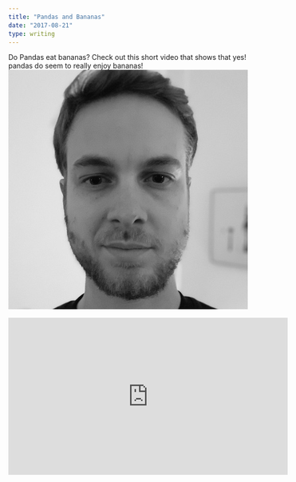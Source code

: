 ```yaml
---
title: "Pandas and Bananas"
date: "2017-08-21"
type: writing
---
```


Do Pandas eat bananas? Check out this short video that shows that yes! pandas do seem to really enjoy bananas!
![Test](../images/black-white.jpg)

<iframe width="560" height="315" src="https://www.youtube.com/embed/4SZl1r2O_bY" frameborder="0" allowfullscreen></iframe>